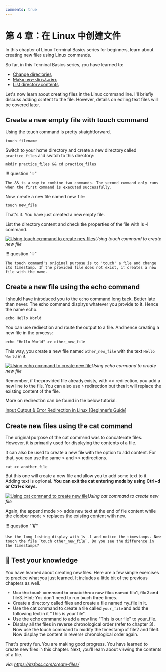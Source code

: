 ```yaml
---
comments: true
---
```


# 第 4 章：在 Linux 中创建文件

In this chapter of Linux Terminal Basics series for beginners, learn about creating new files using Linux commands.

So far, in this Terminal Basics series, you have learned to:

- [Change directories](https://itsfoss.com/change-directories/)
- [Make new directories](https://itsfoss.com/make-directories/)
- [List directory contents](https://itsfoss.com/list-directory-content/)

Let's now learn about creating files in the Linux command line. I'll briefly discuss adding content to the file. However, details on editing text files will be covered later.

## Create a new empty file with touch command

Using the touch command is pretty straightforward.

```
touch filename
```

Switch to your home directory and create a new directory called `practice_files` and switch to this directory:

```
mkdir practice_files && cd practice_files
```

!!! question "💡"

    The && is a way to combine two commands. The second command only runs when the first command is executed successfully.

Now, create a new file named new_file:

```
touch new_file
```

That's it. You have just created a new empty file.

List the directory content and check the properties of the file with ls -l command.

[![Using touch command to create new files](https://itsfoss.com/content/images/2023/03/touch-example.svg)](https://itsfoss.com/content/images/2023/03/touch-example.svg)*Using touch command to create new file*

!!! question "💡"

    The touch command's original purpose is to 'touch' a file and change its timestamp. If the provided file does not exist, it creates a new file with the name.

## Create a new file using the echo command

I should have introduced you to the echo command long back. Better late than never. The echo command displays whatever you provide to it. Hence the name echo.

```
echo Hello World
```

You can use redirection and route the output to a file. And hence creating a new file in the process:

```
echo "Hello World" >> other_new_file
```

This way, you create a new file named `other_new_file` with the text `Hello World` in it.

[![Using echo command to create new file](https://itsfoss.com/content/images/2023/03/echo-example.svg)](https://itsfoss.com/content/images/2023/03/echo-example.svg)*Using echo command to create new file*

Remember, if the provided file already exists, with >> redirection, you add a new line to the file. You can also use > redirection but then it will replace the existing content of the file.

More on redirection can be found in the below tutorial.

[Input Output & Error Redirection in Linux [Beginner’s Guide]](https://linuxhandbook.com/redirection-linux/?ref=itsfoss.com)

## Create new files using the cat command

The original purpose of the cat command was to concatenate files. However, it is primarily used for displaying the contents of a file.

It can also be used to create a new file with the option to add content. For that, you can use the same > and >> redirections.

```
cat >> another_file
```

But this one will create a new file and allow you to add some text to it. Adding text is optional. **You can exit the cat entering mode by using Ctrl+d or Ctrl+c keys.**

[![Using cat command to create new file](https://itsfoss.com/content/images/2023/03/cat-example.svg)](https://itsfoss.com/content/images/2023/03/cat-example.svg)*Using cat command to create new file*

Again, the append mode >> adds new text at the end of file content while the clobber mode > replaces the existing content with new.

!!! question "🏋️"

    Use the long listing display with ls -l and notice the timestamps. Now touch the file `touch other_new_file`. Do you see the difference in the timestamps?

## 📝 Test your knowledge

You have learned about creating new files. Here are a few simple exercises to practice what you just learned. It includes a little bit of the previous chapters as well.

- Use the touch command to create three new files named file1, file2 and file3. Hint: You don't need to run touch three times.
- Create a directory called files and create a file named my_file in it.
- Use the cat command to create a file called `your_file` and add the following text in it "This is your file".
- Use the echo command to add a new line "This is our file" to your_file.
- Display all the files in reverse chronological order (refer to chapter 3). Now use the touch command to modify the timestamp of file2 and file3. Now display the content in reverse chronological order again.

That's pretty fun. You are making good progress. You have learned to create new files in this chapter. Next, you'll learn about viewing the contents of a file.

*via: https://itsfoss.com/create-files/*
